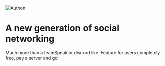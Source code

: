 ![Authon](https://github.com/zelflor/Authon-lang/blob/main/readme/Frame%20156.png?raw=true)

# A new generation of social networking
Much more than a teamSpeak or discord like. Feature for users completely free, pay a server and go!

